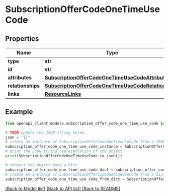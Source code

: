 # SubscriptionOfferCodeOneTimeUseCode


## Properties

Name | Type | Description | Notes
------------ | ------------- | ------------- | -------------
**type** | **str** |  | 
**id** | **str** |  | 
**attributes** | [**SubscriptionOfferCodeOneTimeUseCodeAttributes**](SubscriptionOfferCodeOneTimeUseCodeAttributes.md) |  | [optional] 
**relationships** | [**SubscriptionOfferCodeOneTimeUseCodeRelationships**](SubscriptionOfferCodeOneTimeUseCodeRelationships.md) |  | [optional] 
**links** | [**ResourceLinks**](ResourceLinks.md) |  | [optional] 

## Example

```python
from openapi_client.models.subscription_offer_code_one_time_use_code import SubscriptionOfferCodeOneTimeUseCode

# TODO update the JSON string below
json = "{}"
# create an instance of SubscriptionOfferCodeOneTimeUseCode from a JSON string
subscription_offer_code_one_time_use_code_instance = SubscriptionOfferCodeOneTimeUseCode.from_json(json)
# print the JSON string representation of the object
print(SubscriptionOfferCodeOneTimeUseCode.to_json())

# convert the object into a dict
subscription_offer_code_one_time_use_code_dict = subscription_offer_code_one_time_use_code_instance.to_dict()
# create an instance of SubscriptionOfferCodeOneTimeUseCode from a dict
subscription_offer_code_one_time_use_code_from_dict = SubscriptionOfferCodeOneTimeUseCode.from_dict(subscription_offer_code_one_time_use_code_dict)
```
[[Back to Model list]](../README.md#documentation-for-models) [[Back to API list]](../README.md#documentation-for-api-endpoints) [[Back to README]](../README.md)


